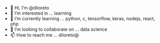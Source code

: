- 👋 Hi, I’m @diloreto
- 👀 I’m interested in ... learning
- 🌱 I’m currently learning ... python, c, tensorflow, keras, nodejs, react, php
- 💞️ I’m looking to collaborate on ... data science
- 📫 How to reach me ... diloreto@

<!---
diloreto/diloreto is a ✨ special ✨ repository because its `README.md` (this file) appears on your GitHub profile.
You can click the Preview link to take a look at your changes.
--->

